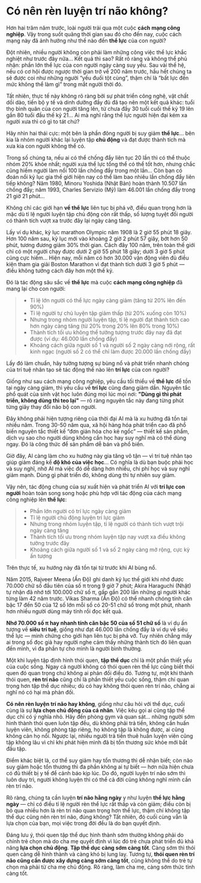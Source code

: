 # Có nên rèn luyện trí não không?

Hơn hai trăm năm trước, loài người trải qua một cuộc **cách mạng công nghiệp**. Vậy trong suốt quãng thời gian sau đó cho đến nay, cuộc cách mạng này đã ảnh hưởng như thế nào đến **thể lực** của con người?

Đột nhiên, nhiều người không còn phải làm những công việc thể lực khắc nghiệt như trước đây nữa… Kết quả thì sao? Rất rõ ràng và không thể phủ nhận: phần lớn thể lực của con người ngày càng suy yếu. Sau vài thế hệ, nếu có cơ hội được ngược thời gian trở về 200 năm trước, hầu hết chúng ta sẽ được coi như những người “yếu đuối tột cùng”, thậm chí là “bất lực đến mức không thể làm gì” trong mắt người thời đó.

Tất nhiên, thực tế này không rõ ràng bởi sự phát triển công nghệ, vật chất dồi dào, tiến bộ y tế và dinh dưỡng đầy đủ đã tạo nên một kết quả khác: tuổi thọ bình quân của con người tăng lên, từ chưa đầy 30 tuổi cuối thế kỷ 19 lên gần 80 tuổi đầu thế kỷ 21... Ai mà nghĩ rằng thể lực người hiện đại kém xa người xưa thì có gì to tát chứ?

Hãy nhìn hai thái cực: một bên là phần đông người bị suy giảm **thể lực**… bên kia là nhóm người khác lại luyện tập **chủ động** và đạt được thành tích mà xưa kia con người không thể có.

Trong số chúng ta, nếu ai có thể chống đẩy liên tục 20 lần thì có thể thuộc nhóm 20% khỏe nhất; người xưa thể lực tổng thể có thể tốt hơn, nhưng chắc cũng hiếm người làm nổi 100 lần chống đẩy trong một lần… Còn bạn có đoán nổi kỷ lục gia thế giới hiện nay có thể làm bao nhiêu lần chống đẩy liên tiếp không? Năm 1980, Minoru Yoshida (Nhật Bản) hoàn thành 10.507 lần chống đẩy; năm 1993, Charles Servizio (Mỹ) làm 46.001 lần chống đẩy trong 21 giờ 21 phút…

Không chỉ các giới hạn **về thể lực** liên tục bị phá vỡ, điều quan trọng hơn là mặc dù tỉ lệ người luyện tập chủ động còn rất thấp, số lượng tuyệt đối người có thành tích vượt xa trước đây lại ngày càng tăng.

Lấy ví dụ khác, kỷ lục marathon Olympic năm 1908 là 2 giờ 55 phút 18 giây. Hơn 100 năm sau, kỷ lục mới vào khoảng 2 giờ 2 phút 57 giây, bớt hơn 50 phút, tương đương giảm 30% thời gian. Cách đây 100 năm, trên toàn thế giới chỉ có một người chạy được dưới 2 giờ 55 phút 18 giây; dưới 3 giờ 5 phút cũng cực hiếm… Hiện nay, mỗi năm có hơn 30.000 vận động viên đủ điều kiện tham gia giải Boston Marathon vì đạt thành tích dưới 3 giờ 5 phút — điều không tưởng cách đây hơn một thế kỷ.

Đó là tác động sâu sắc về **thể lực** mà cuộc **cách mạng công nghiệp** đã mang lại cho con người:

> - Tỉ lệ lớn người có thể lực ngày càng giảm (tăng từ 20% lên đến 90%)
> - Tỉ lệ người tự chủ luyện tập giảm thấp (từ 20% xuống còn 10%)
> - Nhưng trong nhóm người luyện tập, tỉ lệ người đạt thành tích cao hơn ngày càng tăng (từ 20% trong 20% lên 80% trong 10%)
> - Thành tích tối ưu không thể tưởng tượng trước đây nay đã đạt được (ví dụ: 46.000 lần chống đẩy)
> - Khoảng cách giữa người số 1 và người số 2 ngày càng nới rộng, rất kinh ngạc (người số 2 có thể chỉ làm được 20.000 lần chống đẩy)

Lấy đó làm chuẩn, hãy tưởng tượng sự bùng nổ và phát triển nhanh chóng của trí tuệ nhân tạo sẽ tác động thế nào lên **trí lực** của con người?

Giống như sau cách mạng công nghiệp, yêu cầu tối thiểu về **thể lực** để tồn tại ngày càng giảm, thì yêu cầu về **trí lực** cũng đang giảm dần. Nguyên tắc phổ quát của sinh vật học luôn đúng mọi lúc mọi nơi: **"Dùng gì thì phát triển, không dùng thì teo lại"** — rõ ràng nguyên tắc này đang từng phút từng giây thay đổi não bộ con người.

Đây không phải hiện tượng riêng của thời đại AI mà là xu hướng đã tồn tại nhiều năm. Trong 30-50 năm qua, xã hội hàng hóa phát triển cao đã phổ biến nguyên tắc thiết kế “đơn giản hóa cho kẻ ngốc” — thiết kế sản phẩm, dịch vụ sao cho người dùng không cần học hay suy nghĩ mà có thể dùng ngay. Đó là công thức để sản phẩm dễ bán và phổ biến.

Giờ đây, AI càng làm cho xu hướng này gia tăng vô tận — vì trí tuệ nhân tạo giúp giảm đáng kể **độ khó của việc học**... Có nghĩa là dù bạn buộc phải học và suy nghĩ, nhờ AI mà việc đó dễ dàng hơn nhiều, chi phí học và suy nghĩ giảm mạnh. Dùng gì phát triển đó, không dùng thì tự nhiên suy giảm.

Vậy nên, tác động chung của sự xuất hiện và phát triển AI với **trí lực con người** hoàn toàn song song hoặc phù hợp với tác động của cách mạng công nghiệp lên **thể lực**:

> - Phần lớn người có trí lực ngày càng giảm
> - Tỉ lệ người chủ động luyện trí lực giảm
> - Nhưng trong nhóm luyện tập, tỉ lệ người có thành tích vượt trội ngày càng tăng
> - Thành tích tối ưu trong nhóm luyện tập nay vượt xa điều không tưởng trước đây
> - Khoảng cách giữa người số 1 và số 2 ngày càng mở rộng, cực kỳ ấn tượng

Trên thực tế, xu hướng này đã tồn tại từ trước khi AI bùng nổ.

Năm 2015, Rajveer Meena (Ấn Độ) ghi danh kỷ lục thế giới khi nhớ được 70.000 chữ số đầu tiên của số π trong 9 giờ 7 phút; Akira Haraguchi (Nhật) tự nhận đã nhớ tới 100.000 chữ số π, gấp gần 200 lần những gì người khác từng làm 42 năm trước. Vikas Sharma (Ấn Độ) có thể nhanh chóng tính căn bậc 17 đến 50 của 12 số lớn mỗi số có 20-51 chữ số trong một phút, nhanh hơn nhiều người dùng máy tính rồi đọc kết quả.

**Nhớ 70.000 số π hay nhanh tính căn bậc 50 của số 51 chữ số** là ví dụ ấn tượng về **siêu trí tuệ**, giống như đạt 46.000 lần chống đẩy là ví dụ về siêu thể lực — minh chứng cho giới hạn liên tục bị phá vỡ. Tuy nhiên chẳng mấy ai trong số đọc giả hay người nghe cảm thấy những thành tích đó liên quan đến mình, vì đa phần tự cho mình là người bình thường.

Một khi luyện tập định hình thói quen, **tập thể dục** chỉ là một phần thiết yếu của cuộc sống. Ngay cả người không có thói quen rèn thể lực cũng biết thói quen đó quan trọng chứ không ai phản đối điều đó. Tương tự, một khi thành thói quen, **rèn trí não** cũng chỉ là phần thiết yếu cuộc sống, thậm chí quan trọng hơn tập thể dục nhiều; dù có hay không thói quen rèn trí não, chẳng ai nghĩ nó có hại mà phản đối.

**Có nên rèn luyện trí não hay không**, giống như câu hỏi với thể dục, cuối cùng là sự **lựa chọn chủ động của cá nhân**. Việc kêu gọi ai cũng tập thể dục chỉ có ý nghĩa nhỏ. Hãy đến phòng gym và quan sát… những người sớm hình thành thói quen luôn tập đều, dù không phải trả tiền, không cần huấn luyện viên, không phòng tập riêng, họ không tập là không được, ai cũng không cản họ nổi. Ngược lại, nhiều người trả tiền thuê huấn luyện viên cũng tập không lâu vì chỉ khi phát hiện mình đã bị tổn thương sức khỏe mới bắt đầu tập.

Điểm khác biệt là, cơ thể suy giảm hay tổn thương thì dễ nhận biết; còn não suy giảm hoặc tổn thương thì đa phần không ai tự biết — hơn nữa hiện chưa có đủ thiết bị y tế để cảnh báo kịp lúc. Do đó, người luyện trí não sớm thì luôn duy trì, người không luyện thì có thể cả đời cũng không nghĩ mình cần rèn trí não.

Rõ ràng, chúng ta cần luyện **trí não hằng ngày** y như luyện **thể lực hằng ngày** — chỉ có điều tỉ lệ người rèn thể lực rất thấp và còn giảm; điều còn bị bỏ qua nhiều hơn là rèn trí não quan trọng hơn thể lực, thậm chí không tập thể dục cũng nên rèn trí não, đúng không? Tất nhiên, đó cuối cùng vẫn là lựa chọn của bạn, mọi việc trong đời đều là do bạn quyết định.

Đáng lưu ý, thói quen tập thể dục hình thành sớm thường không phải do chính trẻ chọn mà do cha mẹ quyết định vì lúc đó trẻ chưa phát triển đủ khả năng **lựa chọn chủ động**. **Tập thể dục càng sớm càng tốt**. Càng sớm thì thói quen càng dễ hình thành và càng khó bị lung lay. Tương tự, **thói quen rèn trí não cũng cần được xây dựng càng sớm càng tốt**, cũng không thể do trẻ tự chọn mà phải từ cha mẹ chủ động. Rõ ràng, làm cha mẹ, càng sớm thức tỉnh càng tốt.
